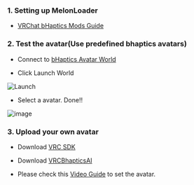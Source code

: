 ### 1. Setting up MelonLoader
* [VRChat bHaptics Mods Guide](https://github.com/bhaptics/bhaptics-MelonLoderMods/files/5565033/Beta.VRChat.bHaptics.Mods.Guide.pdf)

### 2. Test the avatar(Use predefined bhaptics avatars)
* Connect to [bHaptics Avatar World](https://vrchat.com/home/launch?worldId=wrld_84e1a940-c139-44dc-8ddf-e2a3c5b2a4d9)

* Click Launch World

![Launch](https://user-images.githubusercontent.com/25029820/99632794-2bdd4000-2a81-11eb-96f2-5f60ec962e2e.png)

* Select a avatar. Done!!

![image](https://user-images.githubusercontent.com/1837913/98932866-42d0df00-2523-11eb-9d5a-66a8a42b3dd6.png)


### 3. Upload your own avatar
* Download [VRC SDK](https://docs.vrchat.com/docs/choosing-your-sdk)
* Download [VRCBhapticsAI](https://github.com/bhaptics/bhaptics-MelonLoderMods/releases/latest/download/VRCBhapticsIntegration_v1.0.3.unitypackage)

* Please check this [Video Guide](https://github.com/SanghunK/vrchat-bhaptics-mod/releases/download/v0.5.7/Guide_HowToSetupUnity.mp4) to set the avatar.





